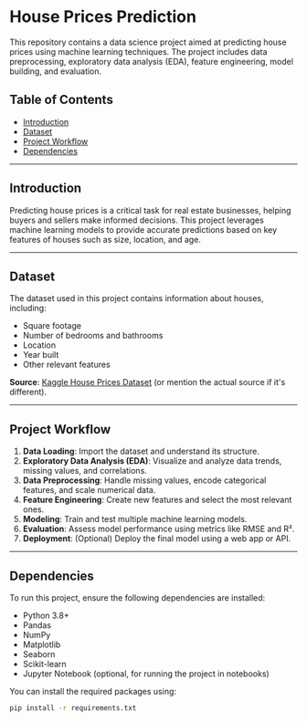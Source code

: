 # House Prices Prediction

This repository contains a data science project aimed at predicting house prices using machine learning techniques. The project includes data preprocessing, exploratory data analysis (EDA), feature engineering, model building, and evaluation.

## Table of Contents

- [Introduction](#introduction)
- [Dataset](#dataset)
- [Project Workflow](#project-workflow)
- [Dependencies](#dependencies)
---

## Introduction

Predicting house prices is a critical task for real estate businesses, helping buyers and sellers make informed decisions. This project leverages machine learning models to provide accurate predictions based on key features of houses such as size, location, and age.

---

## Dataset

The dataset used in this project contains information about houses, including:
- Square footage
- Number of bedrooms and bathrooms
- Location
- Year built
- Other relevant features

**Source**: [Kaggle House Prices Dataset](https://www.kaggle.com/c/house-prices-advanced-regression-techniques) (or mention the actual source if it's different).

---

## Project Workflow

1. **Data Loading**: Import the dataset and understand its structure.
2. **Exploratory Data Analysis (EDA)**: Visualize and analyze data trends, missing values, and correlations.
3. **Data Preprocessing**: Handle missing values, encode categorical features, and scale numerical data.
4. **Feature Engineering**: Create new features and select the most relevant ones.
5. **Modeling**: Train and test multiple machine learning models.
6. **Evaluation**: Assess model performance using metrics like RMSE and R².
7. **Deployment**: (Optional) Deploy the final model using a web app or API.

---

## Dependencies

To run this project, ensure the following dependencies are installed:

- Python 3.8+
- Pandas
- NumPy
- Matplotlib
- Seaborn
- Scikit-learn
- Jupyter Notebook (optional, for running the project in notebooks)

You can install the required packages using:

```bash
pip install -r requirements.txt
